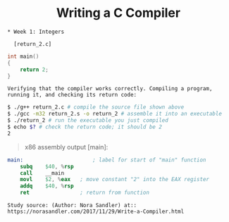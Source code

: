 # <div align="center"> Writing a C Compiler </div>

    * Week 1: Integers

      [return_2.c]
```c
int main()
{
    return 2;
}
```
    Verifying that the compiler works correctly. Compiling a program, running it, and checking its return code:

```bash
$ ./g++ return_2.c # compile the source file shown above
$ ./gcc -m32 return_2.s -o return_2 # assemble it into an executable
$ ./return_2 # run the executable you just compiled
$ echo $? # check the return code; it should be 2
2
```
> x86 assembly output [main]:

```s
main:                      ; label for start of "main" function
	subq	$40, %rsp
	call	__main
	movl	$2, %eax   ; move constant "2" into the EAX register
	addq	$40, %rsp
	ret                ; return from function
```

    Study source: (Author: Nora Sandler) at:: https://norasandler.com/2017/11/29/Write-a-Compiler.html
